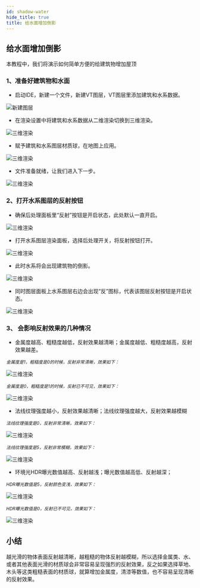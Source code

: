 ```yaml
---
id: shadow-water
hide_title: true
title: 给水面增加倒影
---
```


## 给水面增加倒影

本教程中，我们将演示如何简单方便的给建筑物增加屋顶

### 1、准备好建筑物和水面

* 启动IDE，新建一个文件，新建VT图层，VT图层里添加建筑和水系数据。

![新建图层](../assets/shadow-water-1.png)

* 在渲染设置中将建筑和水系数据从二维渲染切换到三维渲染。

![三维渲染](../assets/shadow-water-2.png)

* 赋予建筑和水系图层材质球，在地图上应用。

![三维渲染](../assets/shadow-water-3.png)

* 文件准备就绪，让我们进入下一步。

![三维渲染](../assets/shadow-water-4.png)

### 2、打开水系图层的反射按钮

* 确保后处理面板里“反射”按钮是开启状态，此处默认一直开启。

![三维渲染](../assets/shadow-water-5.png)

* 打开水系图层渲染面板，选择后处理开关，将反射按钮打开。

![三维渲染](../assets/shadow-water-6.png)

* 此时水系将会出现建筑物的倒影。

![三维渲染](../assets/shadow-water-7.png)

* 同时图层面板上水系图层右边会出现“反”图标，代表该图层反射按钮是开启状态。

![三维渲染](../assets/shadow-water-8.png)

### 3、 会影响反射效果的几种情况

* 金属度越高、粗糙度越低，反射效果越清晰；金属度越低、粗糙度越高，反射效果越差。

*<small>金属度是1，粗糙度是0的时候，反射非常清晰，效果如下：</small>*

![三维渲染](../assets/shadow-water-9.png)

*<small>金属度是0，粗糙度是1的时候，反射已不可见，效果如下：</small>*

![三维渲染](../assets/shadow-water-10.png)

* 法线纹理强度越小，反射效果越清晰；法线纹理强度越大，反射效果越模糊

*<small>法线纹理强度是0，反射非常清晰，效果如下：</small>*

![三维渲染](../assets/shadow-water-11.png)

*<small>法线纹理强度是5，反射非常模糊，效果如下：</small>*

![三维渲染](../assets/shadow-water-12.png)

* 环境光HDR曝光数值越高、反射越浅；曝光数值越高低、反射越深；

*<small>HDR曝光数值是5，反射颜色变浅，效果如下：</small>*

![三维渲染](../assets/shadow-water-12.png)

*<small>HDR曝光数值是0，反射已不可见，效果如下：</small>*

![三维渲染](../assets/shadow-water-13.png)

## 小结

越光滑的物体表面反射越清晰，越粗糙的物体反射越模糊，所以选择金属类、水、或者其他表面光滑的材质球会非常容易呈现强烈的反射效果，反之如果选择草地、木头等这类粗糙表面的材质球，就算增加金属度，清漆等数值，也不容易呈现清晰的反射效果。


